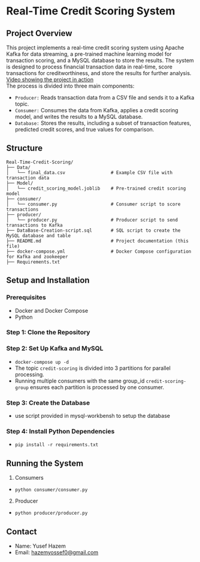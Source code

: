 # Real-Time Credit Scoring System
## Project Overview
This project implements a real-time credit scoring system using Apache Kafka for data streaming, a pre-trained machine learning model for transaction scoring, and a MySQL database to store the results. The system is designed to process financial transaction data in real-time, score transactions for creditworthiness, and store the results for further analysis.
<br>
 <a href="https://drive.google.com/file/d/1tFarsEG1i7S-sJtgZs-4uMnc9LH_lUwB/view?usp=sharing" target="_blank"> Video showing the project in action </a>
<br>
The process is divided into three main components:

- `Producer:` Reads transaction data from a CSV file and sends it to a Kafka topic.
- `Consumer:` Consumes the data from Kafka, applies a credit scoring model, and writes the results to a MySQL database.
- `Database:` Stores the results, including a subset of transaction features, predicted credit scores, and true values for comparison.

## Structure
```
Real-Time-Credit-Scoring/
├── Data/
│   └── final_data.csv                 # Example CSV file with transaction data
├── Model/
│   └── credit_scoring_model.joblib    # Pre-trained credit scoring model
├── consumer/
│   └── consumer.py                    # Consumer script to score transactions
├── producer/
│   └── producer.py                    # Producer script to send transactions to Kafka
├── DataBase-Creation-script.sql       # SQL script to create the MySQL database and table
├── README.md                          # Project documentation (this file)
├── docker-compose.yml                 # Docker Compose configuration for Kafka and zookeeper
├── Requirements.txt 
```
## Setup and Installation
### Prerequisites
- Docker and Docker Compose
- Python

### Step 1: Clone the Repository
### Step 2: Set Up Kafka and MySQL
- `docker-compose up -d`
- The topic `credit-scoring` is divided into 3 partitions for parallel processing. 
- Running multiple consumers with the same group_id `credit-scoring-group` ensures each partition is processed by one consumer.
### Step 3: Create the Database
- use script provided in mysql-workbensh to setup the database
### Step 4: Install Python Dependencies
- `pip install -r requirements.txt`


## Running the System
1. Consumers
- `python consumer/consumer.py`
2. Producer
- `python producer/producer.py` 


## Contact
- Name: Yusef Hazem
- Email: hazemyossef0@gmail.com